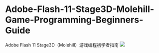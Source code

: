 Adobe-Flash-11-Stage3D-Molehill-Game-Programming-Beginners-Guide
================================================================

Adobe Flash 11 Stage3D（Molehill）游戏编程初学者指南
![](https://https://github.com/ITpublishing/Adobe-Flash-11-Stage3D-Molehill-Game-Programming-Beginners-Guide/blob/e3623315f721e53fadcaf92ba8dd2ac39b6b6c37/Adobe%20Flash%2011%20Stage3D(Molehill)游戏编程初学者指南-封一显示.jpg)
